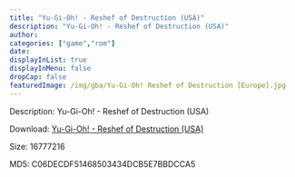 ```yaml
---
title: "Yu-Gi-Oh! - Reshef of Destruction (USA)"
description: "Yu-Gi-Oh! - Reshef of Destruction (USA)"
author: 
categories: ["game","rom"]
date: 
displayInList: true
displayInMenu: false
dropCap: false
featuredImage: /img/gba/Yu-Gi-Oh! Reshef of Destruction [Europe].jpg
---
```


Description: Yu-Gi-Oh! - Reshef of Destruction (USA)

Download: <a style="text-decoration:underline;" href="https://mega.nz/#!6KZ2XIhC!VPEu_OkDjkYjcsP77e8L1rS9FePesRnhTwugJE4Hf1E" target = "_blank" rel = "nofollow" > Yu-Gi-Oh! - Reshef of Destruction (USA)</a>

Size: 16777216

MD5: C06DECDF51468503434DCB5E7BBDCCA5

